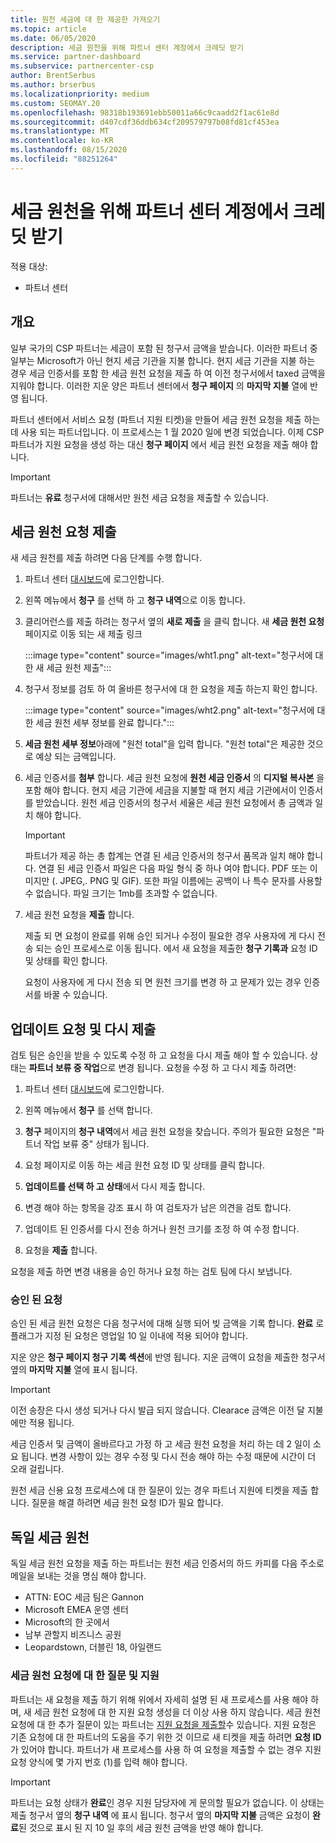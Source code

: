 ```yaml
---
title: 원천 세금에 대 한 제공한 가져오기
ms.topic: article
ms.date: 06/05/2020
description: 세금 원천을 위해 파트너 센터 계정에서 크레딧 받기
ms.service: partner-dashboard
ms.subservice: partnercenter-csp
author: BrentSerbus
ms.author: brserbus
ms.localizationpriority: medium
ms.custom: SEOMAY.20
ms.openlocfilehash: 98318b193691ebb50011a66c9caadd2f1ac61e8d
ms.sourcegitcommit: d407cdf36ddb634cf209579797b08fd81cf453ea
ms.translationtype: MT
ms.contentlocale: ko-KR
ms.lasthandoff: 08/15/2020
ms.locfileid: "88251264"
---
```

# <a name="receive-credit-on-your-partner-center-account-for-tax-withholding"></a>세금 원천을 위해 파트너 센터 계정에서 크레딧 받기

적용 대상:

- 파트너 센터

## <a name="overview"></a>개요

일부 국가의 CSP 파트너는 세금이 포함 된 청구서 금액을 받습니다. 이러한 파트너 중 일부는 Microsoft가 아닌 현지 세금 기관을 지불 합니다. 현지 세금 기관을 지불 하는 경우 세금 인증서를 포함 한 세금 원천 요청을 제출 하 여 이전 청구서에서 taxed 금액을 지워야 합니다. 이러한 지운 양은 파트너 센터에서 **청구 페이지** 의 **마지막 지불** 열에 반영 됩니다.

파트너 센터에서 서비스 요청 (파트너 지원 티켓)을 만들어 세금 원천 요청을 제출 하는 데 사용 되는 파트너입니다. 이 프로세스는 1 월 2020 일에 변경 되었습니다. 이제 CSP 파트너가 지원 요청을 생성 하는 대신 **청구 페이지** 에서 세금 원천 요청을 제출 해야 합니다.

> [!IMPORTANT]
> 파트너는 **유료** 청구서에 대해서만 원천 세금 요청을 제출할 수 있습니다.

## <a name="submit-a-tax-withholding-request"></a>세금 원천 요청 제출

새 세금 원천를 제출 하려면 다음 단계를 수행 합니다.

1. 파트너 센터 [대시보드](https://partner.microsoft.com/dashboard/home)에 로그인합니다.

2. 왼쪽 메뉴에서 **청구** 를 선택 하 고 **청구 내역**으로 이동 합니다.

3. 클리어런스를 제출 하려는 청구서 옆의 **새로 제출** 을 클릭 합니다. 새 **세금 원천 요청** 페이지로 이동 되는 새 제출 링크

   :::image type="content" source="images/wht1.png" alt-text="청구서에 대 한 새 세금 원천 제출":::

4. 청구서 정보를 검토 하 여 올바른 청구서에 대 한 요청을 제출 하는지 확인 합니다.

   :::image type="content" source="images/wht2.png" alt-text="청구서에 대 한 세금 원천 세부 정보를 완료 합니다.":::

5. **세금 원천 세부 정보**아래에 "원천 total"을 입력 합니다. "원천 total"은 제공한 것으로 예상 되는 금액입니다.

6. 세금 인증서를 **첨부** 합니다. 세금 원천 요청에 **원천 세금 인증서** 의 **디지털 복사본** 을 포함 해야 합니다. 현지 세금 기관에 세금을 지불할 때 현지 세금 기관에서이 인증서를 받았습니다. 원천 세금 인증서의 청구서 세율은 세금 원천 요청에서 총 금액과 일치 해야 합니다.

   > [!IMPORTANT]
   > 파트너가 제공 하는 총 합계는 연결 된 세금 인증서의 청구서 품목과 일치 해야 합니다. 연결 된 세금 인증서 파일은 다음 파일 형식 중 하나 여야 합니다. PDF 또는 이미지만 (. JPEG,. PNG 및 GIF). 또한 파일 이름에는 공백이 나 특수 문자를 사용할 수 없습니다. 파일 크기는 1mb를 초과할 수 없습니다.

7. 세금 원천 요청을 **제출** 합니다.

   제출 되 면 요청이 완료를 위해 승인 되거나 수정이 필요한 경우 사용자에 게 다시 전송 되는 승인 프로세스로 이동 됩니다. 에서 새 요청을 제출한 **청구 기록과** 요청 ID 및 상태를 확인 합니다.

   요청이 사용자에 게 다시 전송 되 면 원천 크기를 변경 하 고 문제가 있는 경우 인증서를 바꿀 수 있습니다.

## <a name="update-request-and-resubmit"></a>업데이트 요청 및 다시 제출

검토 팀은 승인을 받을 수 있도록 수정 하 고 요청을 다시 제출 해야 할 수 있습니다. 상태는 **파트너 보류 중 작업**으로 변경 됩니다. 요청을 수정 하 고 다시 제출 하려면:

1. 파트너 센터 [대시보드](https://partner.microsoft.com/dashboard/home)에 로그인합니다.

2. 왼쪽 메뉴에서 **청구** 를 선택 합니다.

3. **청구** 페이지의 **청구 내역**에서 세금 원천 요청을 찾습니다. 주의가 필요한 요청은 "파트너 작업 보류 중" 상태가 됩니다.

4. 요청 페이지로 이동 하는 세금 원천 요청 ID 및 상태를 클릭 합니다.

5. **업데이트를 선택 하 고** **상태**에서 다시 제출 합니다.

6. 변경 해야 하는 항목을 강조 표시 하 여 검토자가 남은 의견을 검토 합니다.

7. 업데이트 된 인증서를 다시 전송 하거나 원천 크기를 조정 하 여 수정 합니다.

8. 요청을 **제출** 합니다.

요청을 제출 하면 변경 내용을 승인 하거나 요청 하는 검토 팀에 다시 보냅니다.

### <a name="approved-requests"></a>승인 된 요청

승인 된 세금 원천 요청은 다음 청구서에 대해 실행 되어 빚 금액을 기록 합니다. **완료** 로 플래그가 지정 된 요청은 영업일 10 일 이내에 적용 되어야 합니다. 

지운 양은 **청구 페이지 청구 기록 섹션**에 반영 됩니다. 지운 금액이 요청을 제출한 청구서 옆의 **마지막 지불** 열에 표시 됩니다.

   > [!IMPORTANT]
   > 이전 송장은 다시 생성 되거나 다시 발급 되지 않습니다. Clearace 금액은 이전 달 지불에만 적용 됩니다.

세금 인증서 및 금액이 올바르다고 가정 하 고 세금 원천 요청을 처리 하는 데 2 일이 소요 됩니다. 변경 사항이 있는 경우 수정 및 다시 전송 해야 하는 수정 때문에 시간이 더 오래 걸립니다.

원천 세금 신용 요청 프로세스에 대 한 질문이 있는 경우 파트너 지원에 티켓을 제출 합니다. 질문을 해결 하려면 세금 원천 요청 ID가 필요 합니다.

## <a name="german-tax-withholding"></a>독일 세금 원천

독일 세금 원천 요청을 제출 하는 파트너는 원천 세금 인증서의 하드 카피를 다음 주소로 메일을 보내는 것을 명심 해야 합니다.

- ATTN: EOC 세금 팀은 Gannon
- Microsoft EMEA 운영 센터
- Microsoft의 한 곳에서
- 남부 관할지 비즈니스 공원
- Leopardstown, 더블린 18, 아일랜드

### <a name="questions-and-assistance-for-tax-withholding-requests"></a>세금 원천 요청에 대 한 질문 및 지원

파트너는 새 요청을 제출 하기 위해 위에서 자세히 설명 된 새 프로세스를 사용 해야 하며, 새 세금 원천 요청에 대 한 지원 요청 생성을 더 이상 사용 하지 않습니다. 세금 원천 요청에 대 한 추가 질문이 있는 파트너는 [지원 요청을 제출할](https://partner.microsoft.com/dashboard/support/csp/servicerequests/create?stage=2&topicid=9227afa6-babf-3917-acee-67db7860f5ed)수 있습니다. 지원 요청은 기존 요청에 대 한 파트너의 도움을 주기 위한 것 이므로 새 티켓을 제출 하려면 **요청 ID** 가 있어야 합니다. 파트너가 새 프로세스를 사용 하 여 요청을 제출할 수 없는 경우 지원 요청 양식에 몇 가지 번호 (1)를 입력 해야 합니다. 

   > [!IMPORTANT]
   > 파트너는 요청 상태가 **완료**인 경우 지원 담당자에 게 문의할 필요가 없습니다. 이 상태는 제출 청구서 옆의 **청구 내역** 에 표시 됩니다. 청구서 옆의 **마지막 지불** 금액은 요청이 **완료**된 것으로 표시 된 지 10 일 후의 세금 원천 금액을 반영 해야 합니다.
